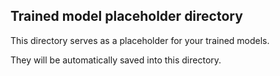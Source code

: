 ## Trained model placeholder directory

This directory serves as a placeholder for your trained models.

They will be automatically saved into this directory.
